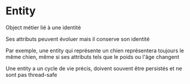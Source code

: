 # Entity

Object métier lié à une identité

Ses attributs peuvent évoluer mais il conserve son identité

Par exemple, une entity qui représente un chien représentera toujours le même chien, même si ses attributs tels que le poids ou l'âge changent

Une entity a un cycle de vie précis, doivent souvent être persistés et ne sont pas thread-safe
